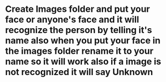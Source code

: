 # Create Images folder and put your face or anyone's face and it will recognize the person by telling it's name also when you put your face in the images folder rename it to your name so it will work also if a image is not recognized it will say Unknown

